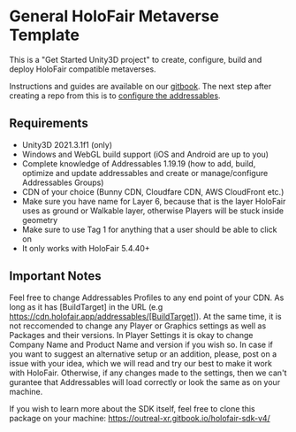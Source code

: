 # General HoloFair Metaverse Template
This is a "Get Started Unity3D project" to create, configure, build and deploy HoloFair compatible metaverses.

Instructions and guides are available on our [gitbook](https://docs.holofair.app). The next step after creating a repo from this is to [configure the addressables](https://outreal-xr.gitbook.io/holofair-sdk-v4/development/initial-setup/setup-addressables).

## Requirements
- Unity3D 2021.3.1f1 (only)
- Windows and WebGL build support (iOS and Android are up to you)
- Complete knowledge of Addressables 1.19.19 (how to add, build, optimize and update addressables and create or manage/configure Addressables Groups)
- CDN of your choice (Bunny CDN, Cloudfare CDN, AWS CloudFront etc.)
- Make sure you have name for Layer 6, because that is the layer HoloFair uses as ground or Walkable layer, otherwise Players will be stuck inside geometry
- Make sure to use Tag 1 for anything that a user should be able to click on
- It only works with HoloFair 5.4.40+

## Important Notes
Feel free to change Addressables Profiles to any end point of your CDN. As long as it has [BuildTarget] in the URL (e.g https://cdn.holofair.app/addressables/[BuildTarget]).
At the same time, it is not reccomended to change any Player or Graphics settings as well as Packages and their versions. In Player Settings it is okay to change Company Name and Product Name and version if you wish so. In case if you want to suggest an alternative setup or an addition, please, post on a issue with your idea, which we will read and try our best to make it work with HoloFair. Otherwise, if any changes made to the settings, then we can't gurantee that Addressables will load correctly or look the same as on your machine.

If you wish to learn more about the SDK itself, feel free to clone this package on your machine: https://outreal-xr.gitbook.io/holofair-sdk-v4/
